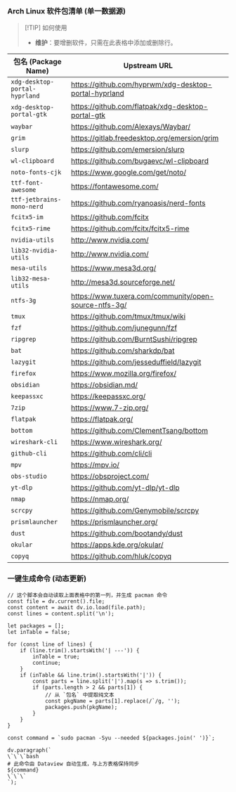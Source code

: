 ### Arch Linux 软件包清单 (单一数据源)

> [!TIP] 如何使用
> - **维护**：要增删软件，只需在此表格中添加或删除行。

| 包名 (Package Name)             | Upstream URL                                          |
| ----------------------------- | ----------------------------------------------------- |
| `xdg-desktop-portal-hyprland` | https://github.com/hyprwm/xdg-desktop-portal-hyprland |
| `xdg-desktop-portal-gtk`      | https://github.com/flatpak/xdg-desktop-portal-gtk     |
| `waybar`                      | https://github.com/Alexays/Waybar/                    |
| `grim`                        | https://gitlab.freedesktop.org/emersion/grim          |
| `slurp`                       | https://github.com/emersion/slurp                     |
| `wl-clipboard`                | https://github.com/bugaevc/wl-clipboard               |
| `noto-fonts-cjk`              | https://www.google.com/get/noto/                      |
| `ttf-font-awesome`            | https://fontawesome.com/                              |
| `ttf-jetbrains-mono-nerd`     | https://github.com/ryanoasis/nerd-fonts               |
| `fcitx5-im`                   | https://github.com/fcitx                              |
| `fcitx5-rime`                 | https://github.com/fcitx/fcitx5-rime                  |
| `nvidia-utils`                | http://www.nvidia.com/                                |
| `lib32-nvidia-utils`          | http://www.nvidia.com/                                |
| `mesa-utils`                  | https://www.mesa3d.org/                               |
| `lib32-mesa-utils`            | http://mesa3d.sourceforge.net/                        |
| `ntfs-3g`                     | https://www.tuxera.com/community/open-source-ntfs-3g/ |
| `tmux`                        | https://github.com/tmux/tmux/wiki                     |
| `fzf`                         | https://github.com/junegunn/fzf                       |
| `ripgrep`                     | https://github.com/BurntSushi/ripgrep                 |
| `bat`                         | https://github.com/sharkdp/bat                        |
| `lazygit`                     | https://github.com/jesseduffield/lazygit              |
| `firefox`                     | https://www.mozilla.org/firefox/                      |
| `obsidian`                    | https://obsidian.md/                                  |
| `keepassxc`                   | https://keepassxc.org/                                |
| `7zip`                        | https://www.7-zip.org/                                |
| `flatpak`                     | https://flatpak.org/                                  |
| `bottom`                      | https://github.com/ClementTsang/bottom                |
| `wireshark-cli`               | https://www.wireshark.org/                            |
| `github-cli`                  | https://github.com/cli/cli                            |
| `mpv`                         | https://mpv.io/                                       |
| `obs-studio`                  | https://obsproject.com/                               |
| `yt-dlp`                      | https://github.com/yt-dlp/yt-dlp                      |
| `nmap`                        | https://nmap.org/                                     |
| `scrcpy`                      | https://github.com/Genymobile/scrcpy                  |
| `prismlauncher`               | https://prismlauncher.org/                            |
| `dust`                        | https://github.com/bootandy/dust                      |
| `okular`                      | https://apps.kde.org/okular/                          |
| `copyq`                       | https://github.com/hluk/copyq                         |
### 一键生成命令 (动态更新)

```dataviewjs
// 这个脚本会自动读取上面表格中的第一列，并生成 pacman 命令
const file = dv.current().file;
const content = await dv.io.load(file.path);
const lines = content.split('\n');

let packages = [];
let inTable = false;

for (const line of lines) {
    if (line.trim().startsWith('| ---')) {
        inTable = true;
        continue;
    }
    if (inTable && line.trim().startsWith('|')) {
        const parts = line.split('|').map(s => s.trim());
        if (parts.length > 2 && parts[1]) {
            // 从 `包名` 中提取纯文本
            const pkgName = parts[1].replace(/`/g, '');
            packages.push(pkgName);
        }
    }
}

const command = `sudo pacman -Syu --needed ${packages.join(' ')}`;

dv.paragraph(`
\`\`\`bash
# 此命令由 Dataview 自动生成，与上方表格保持同步
${command}
\`\`\`
`);
```
